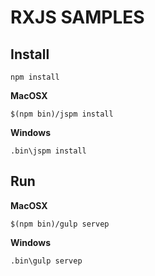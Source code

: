 # RXJS SAMPLES

## Install

```
npm install
```

**MacOSX**
```
$(npm bin)/jspm install
```

**Windows**
```
.bin\jspm install
```

## Run 

**MacOSX**
```
$(npm bin)/gulp servep
```

**Windows**
```
.bin\gulp servep
```
